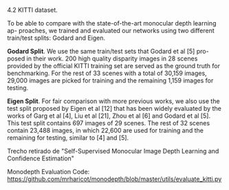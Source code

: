 4.2 KITTI dataset.

To be able to compare with the state-of-the-art monocular depth learning ap- proaches, we trained and evaluated our networks using two different train/test splits: Godard and Eigen. 

**Godard Split**. We use the same train/test sets that Godard et al [5] pro-
posed in their work. 200 high quality disparity images in 28 scenes provided by the official KITTI training set are served as the ground truth for benchmarking. For the rest of 33 scenes with a total of 30,159 images, 29,000 images are picked for training and the remaining 1,159 images for testing. 

**Eigen Split**. For fair comparison with more previous works, we also use the
test split proposed by Eigen et al [12] that has been widely evaluated by the works of Garg et al [4], Liu et al [21], Zhou et al [6] and Godard et al [5]. This test split contains 697 images of 29 scenes. The rest of 32 scenes contain 23,488 images, in which 22,600 are used for training and the remaining for testing, similar to [4] and [5].

Trecho retirado de "Self-Supervised Monocular Image Depth Learning and Confidence Estimation"

Monodepth Evaluation Code:
https://github.com/mrharicot/monodepth/blob/master/utils/evaluate_kitti.py
